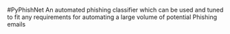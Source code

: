 #PyPhishNet
An automated phishing classifier which can be used and tuned to fit any requirements for automating a large volume of potential Phishing emails
